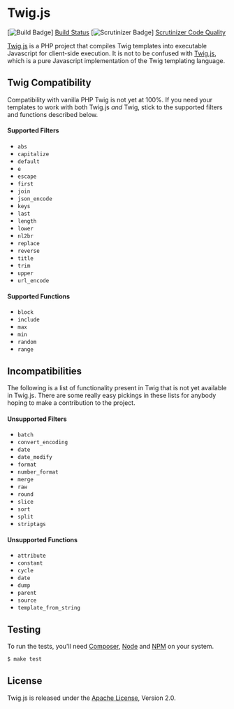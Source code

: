 Twig.js
=======

[![Build Badge]] [Build Status]
[![Scrutinizer Badge]] [Scrutinizer Code Quality]

[Twig.js](http://jmsyst.com/libs/twig.js) is a PHP project that compiles Twig
templates into executable Javascript for client-side execution. It is not to be
confused with [Twig.js](https://github.com/justjohn/twig.js/), which is a pure
Javascript implementation of the Twig templating language.

Twig Compatibility
------------------

Compatibility with vanilla PHP Twig is not yet at 100%. If you need your
templates to work with both Twig.js *and* Twig, stick to the supported filters
and functions described below.

#### Supported Filters

* `abs`
* `capitalize`
* `default`
* `e`
* `escape`
* `first`
* `join`
* `json_encode`
* `keys`
* `last`
* `length`
* `lower`
* `nl2br`
* `replace`
* `reverse`
* `title`
* `trim`
* `upper`
* `url_encode`

#### Supported Functions

* `block`
* `include`
* `max`
* `min`
* `random`
* `range`

Incompatibilities
-----------------

The following is a list of functionality present in Twig that is not yet
available in Twig.js. There are some really easy pickings in these lists for
anybody hoping to make a contribution to the project.

#### Unsupported Filters

* `batch`
* `convert_encoding`
* `date`
* `date_modify`
* `format`
* `number_format`
* `merge`
* `raw`
* `round`
* `slice`
* `sort`
* `split`
* `striptags`

#### Unsupported Functions

* `attribute`
* `constant`
* `cycle`
* `date`
* `dump`
* `parent`
* `source`
* `template_from_string`

Testing
-------

To run the tests, you'll need [Composer], [Node] and [NPM] on your system.

```bash
$ make test
```

License
-------

Twig.js is released under the [Apache License], Version 2.0.

[Apache License]: http://www.apache.org/licenses/LICENSE-2.0
[Composer]: https://getcomposer.org/
[Node]: http://nodejs.org/
[NPM]: https://www.npmjs.org/
[Build Badge]: https://secure.travis-ci.org/schmittjoh/twig.js.png
[Build Status]: http://travis-ci.org/schmittjoh/twig.js
[Scrutinizer Badge]: https://scrutinizer-ci.com/g/h2s/twig.js/badges/quality-score.png?b=master
[Scrutinizer Code Quality]: https://scrutinizer-ci.com/g/h2s/twig.js/?branch=master
